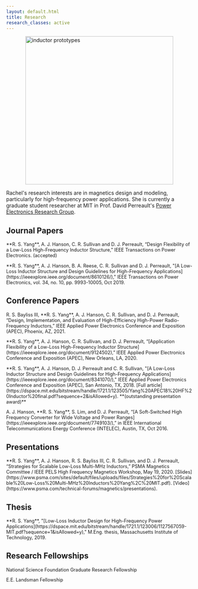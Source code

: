 ```yaml
---
layout: default.html
title: Research
research_classes: active
---
```


<img src="/assets/images/research/MP_prototypes.png" style="display: block; margin: auto;" width="400" alt="inductor prototypes" thumbnail="width=400">

Rachel's research interests are in magnetics design and modeling, particularly for high-frequency power applications. She is currently a graduate student researcher at MIT in Prof. David Perreault's [Power Electronics Research Group](https://www.rle.mit.edu/per/).

## Journal Papers

<p style="font-size: 0.9em">
**R. S. Yang**, A. J. Hanson, C. R. Sullivan and D. J. Perreault, “Design Flexibility of a Low-Loss High-Frequency Inductor Structure,” IEEE Transactions on Power Electronics. (accepted)
</p>

<p style="font-size: 0.9em">
**R. S. Yang**, A. J. Hanson, B. A. Reese, C. R. Sullivan and D. J. Perreault, "[A Low-Loss Inductor Structure and Design Guidelines for High-Frequency Applications](https://ieeexplore.ieee.org/document/8610126/)," IEEE Transactions on Power Electronics, vol. 34, no. 10, pp. 9993-10005, Oct 2019.
</p>

## Conference Papers

<p style="font-size: 0.9em">
R. S. Bayliss III, **R. S. Yang**, A. J. Hanson, C. R. Sullivan, and D. J. Perreault, “Design, Implementation, and Evaluation of High-Efficiency High-Power Radio-Frequency Inductors,” IEEE Applied Power Electronics Conference and Exposition (APEC), Phoenix, AZ, 2021.
</p>

<p style="font-size: 0.9em">
**R. S. Yang**, A. J. Hanson, C. R. Sullivan, and D. J. Perreault, “[Application Flexibility of a Low-Loss High-Frequency Inductor Structure](https://ieeexplore.ieee.org/document/9124502),” IEEE Applied Power Electronics Conference and Exposition (APEC), New Orleans, LA, 2020.
</p>

<p style="font-size: 0.9em">
**R. S. Yang**, A. J. Hanson, D. J. Perreault and C. R. Sullivan, "[A Low-Loss Inductor Structure and Design Guidelines for High-Frequency Applications](https://ieeexplore.ieee.org/document/8341070/)," IEEE Applied Power Electronics Conference and Exposition (APEC), San Antonio, TX, 2018. [Full article](https://dspace.mit.edu/bitstream/handle/1721.1/123505/Yang%20APEC18%20HF%20Inductor%20final.pdf?sequence=2&isAllowed=y). **(outstanding presentation award)**
</p>

<p style="font-size: 0.9em">
A. J. Hanson, **R. S. Yang**, S. Lim, and D. J. Perreault, “[A Soft-Switched High Frequency Converter for Wide Voltage and Power Ranges](https://ieeexplore.ieee.org/document/7749103/),” in IEEE International Telecommunications Energy Conference (INTELEC), Austin, TX, Oct 2016.
</p>

## Presentations

<p style="font-size: 0.9em">
**R. S. Yang**, A. J. Hanson, R. S. Bayliss III, C. R. Sullivan, and D. J. Perreault, “Strategies for Scalable Low-Loss Multi-MHz Inductors,” PSMA Magnetics Committee / IEEE PELS High Frequency Magnetics Workshop, May 19, 2020. [Slides](https://www.psma.com/sites/default/files/uploads/files/Strategies%20for%20Scalable%20Low-Loss%20Multi-MHz%20Inductors%20Yang%2C%20MIT.pdf). [Video](https://www.psma.com/technical-forums/magnetics/presentations).
</p>

## Thesis

<p style="font-size: 0.9em">
**R. S. Yang**, "[Low-Loss Inductor Design for High-Frequency Power Applications](https://dspace.mit.edu/bitstream/handle/1721.1/123006/1127567059-MIT.pdf?sequence=1&isAllowed=y)," M.Eng. thesis, Massachusetts Institute of Technology, 2019.
</p>

## Research Fellowships

<p style="font-size: 0.9em">
National Science Foundation Graduate Research Fellowship
</p>

<p style="font-size: 0.9em">
E.E. Landsman Fellowship
</p>

